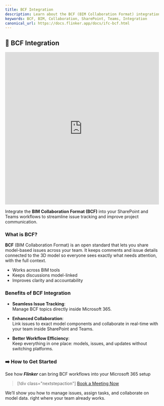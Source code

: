 ```yaml
---
title: BCF Integration
description: Learn about the BCF (BIM Collaboration Format) integration for seamless issue tracking and communication in SharePoint and Teams.
keywords: BCF, BIM, Collaboration, SharePoint, Teams, Integration
canonical_url: https://docs.flinker.app/docs/ifc-bcf.html
---
```


## 📘 BCF Integration

<iframe src="https://viewer.flinker.app/examples/bcf.html" width="100%" height="500px" frameborder="0" allowfullscreen></iframe>

Integrate the **BIM Collaboration Format (BCF)** into your SharePoint and Teams workflows to streamline issue tracking and improve project communication.

### What is BCF?

**BCF** (BIM Collaboration Format) is an open standard that lets you share model-based issues across your team. It keeps comments and issue details connected to the 3D model so everyone sees exactly what needs attention, with the full context.

- Works across BIM tools  
- Keeps discussions model-linked  
- Improves clarity and accountability

### Benefits of BCF Integration

- **Seamless Issue Tracking**:  
Manage BCF topics directly inside Microsoft 365.

- **Enhanced Collaboration**:  
Link issues to exact model components and collaborate in real-time with your team inside SharePoint and Teams.

- **Better Workflow Efficiency**:  
Keep everything in one place: models, issues, and updates without switching platforms.

### ➡️ How to Get Started

See how ***Flinker*** can bring BCF workflows into your Microsoft 365 setup

> [!div class="nextstepaction"]
> [Book a Meeting Now](https://outlook.office365.com/book/SupportConsultingonlinemeeting@flinker.app/)

We’ll show you how to manage issues, assign tasks, and collaborate on model data. right where your team already works.